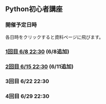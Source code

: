 ## Python初心者講座

### 開催予定日時
各日時をクリックすると資料ページに飛びます。
### [1回目 6/8 22:30](https://gitpitch.com/niya1123/Python-Lecture/06-08) (6/8追加)
### [2回目 6/15 22:30](https://gitpitch.com/niya1123/Python-Lecture/06-15) (6/11追加)
### 3回目 6/22 22:30
### 4回目 6/29 22:30